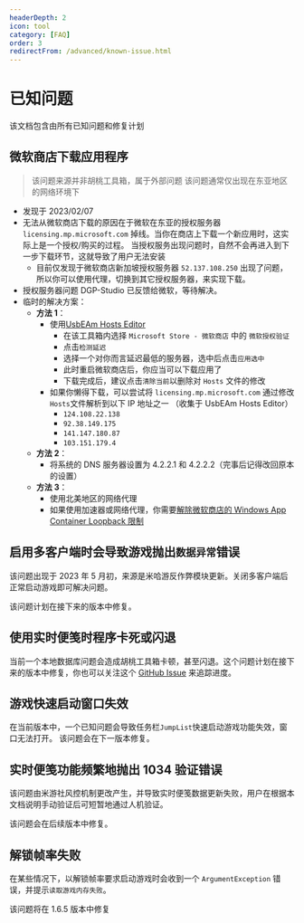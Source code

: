 ```yaml
---
headerDepth: 2
icon: tool
category: [FAQ]
order: 3
redirectFrom: /advanced/known-issue.html
---
```


# 已知问题

该文档包含由所有已知问题和修复计划

## 微软商店下载应用程序

> 该问题来源并非胡桃工具箱，属于外部问题
> 该问题通常仅出现在东亚地区的网络环境下

- 发现于 2023/02/07
- 无法从微软商店下载的原因在于微软在东亚的授权服务器 `licensing.mp.microsoft.com` 掉线。当你在商店上下载一个新应用时，这实际上是一个授权/购买的过程。
  当授权服务出现问题时，自然不会再进入到下一步下载环节，这就导致了用户无法安装
  - 目前仅发现于微软商店新加坡授权服务器 `52.137.108.250` 出现了问题，所以你可以使用代理，切换到其它授权服务器，来实现下载。
- 授权服务器问题 DGP-Studio 已反馈给微软，等待解决。
- 临时的解决方案：
  - **方法 1**：
    - 使用[UsbEAm Hosts Editor](https://www.dogfight360.com/blog/475/)
      - 在该工具箱内选择 `Microsoft Store - 微软商店` 中的 `微软授权验证`
      - 点击`检测延迟`
      - 选择一个对你而言延迟最低的服务器，选中后点击`应用选中`
      - 此时重启微软商店后，你应当可以下载应用了
      - 下载完成后，建议点击`清除当前`以删除对 `Hosts` 文件的修改
    - 如果你懒得下载，可以尝试将 `licensing.mp.microsoft.com` 通过修改 `Hosts`文件解析到以下 IP 地址之一 （收集于 UsbEAm Hosts Editor）
      - `124.108.22.138`
      - `92.38.149.175`
      - `141.147.180.87`
      - `103.151.179.4`
  - **方法 2**：
    - 将系统的 DNS 服务器设置为 4.2.2.1 和 4.2.2.2（完事后记得改回原本的设置）
  - **方法 3**：
    - 使用北美地区的网络代理
    - 如果使用加速器或网络代理，你需要[解除微软商店的 Windows App Container Loopback 限制](exceptions.html#_502-bad-gateway)

## 启用多客户端时会导致游戏抛出`数据异常`错误

该问题出现于 2023 年 5 月初，来源是米哈游反作弊模块更新。关闭多客户端后正常启动游戏即可解决问题。

该问题计划在接下来的版本中修复。

## 使用实时便笺时程序卡死或闪退

当前一个本地数据库问题会造成胡桃工具箱卡顿，甚至闪退。这个问题计划在接下来的版本中修复，你也可以关注这个
[GitHub Issue](https://github.com/DGP-Studio/Snap.Hutao/issues/706) 来追踪进度。

## 游戏快速启动窗口失效

在当前版本中，一个已知问题会导致任务栏`JumpList`快速启动游戏功能失效，窗口无法打开。
该问题会在下一版本修复。

## 实时便笺功能频繁地抛出 1034 验证错误

该问题由米游社风控机制更改产生，并导致实时便笺数据更新失败，用户在根据本文档说明手动验证后可短暂地通过人机验证。

该问题会在后续版本中修复。

## 解锁帧率失败

在某些情况下，以解锁帧率要求启动游戏时会收到一个 `ArgumentException` 错误，并提示`读取游戏内存失败`。

该问题将在 1.6.5 版本中修复
